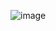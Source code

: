 ![image](https://github.com/pabloDYEL/ESTATICA-49/assets/116923433/5dbfd49a-62c8-4227-ab47-4a8922e62ba9)
